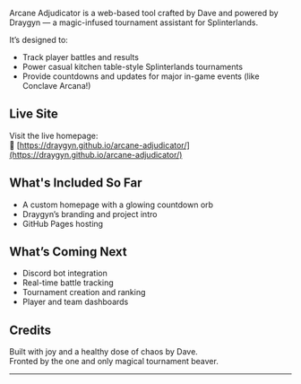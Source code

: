 Arcane Adjudicator is a web-based tool crafted by Dave and powered by Draygyn — a magic-infused tournament assistant for Splinterlands.

It’s designed to:
- Track player battles and results
- Power casual kitchen table-style Splinterlands tournaments
- Provide countdowns and updates for major in-game events (like Conclave Arcana!)

## Live Site

Visit the live homepage:  
🔗 [https://draygyn.github.io/arcane-adjudicator/](https://draygyn.github.io/arcane-adjudicator/)

## What's Included So Far

- A custom homepage with a glowing countdown orb
- Draygyn’s branding and project intro
- GitHub Pages hosting

## What’s Coming Next

- Discord bot integration
- Real-time battle tracking
- Tournament creation and ranking
- Player and team dashboards

## Credits

Built with joy and a healthy dose of chaos by Dave.  
Fronted by the one and only magical tournament beaver.

---
